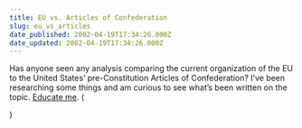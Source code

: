 ```yaml
---
title: EU vs. Articles of Confederation
slug: eu_vs_articles
date_published: 2002-04-19T17:34:26.000Z
date_updated: 2002-04-19T17:34:26.000Z
---
```


Has anyone seen any analysis comparing the current organization of the EU to the United States’ pre-Constitution Articles of Confederation? I’ve been researching some things and am curious to see what’s been written on the topic. [Educate me](javascript:viewComments(85020166)). (

)
